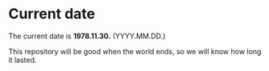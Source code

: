 # Current date

The current date is **1978.11.30.** (YYYY.MM.DD.)

This repository will be good when the world ends, so we will know how long it lasted.